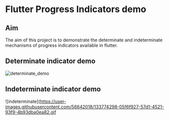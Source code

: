 # Flutter Progress Indicators demo

## Aim
The aim of this project is to demonstrate the determinate and indeterminate mechanisms of
progress indicators available in flutter.

## Determinate indicator demo
![determinate_demo](https://user-images.githubusercontent.com/56642018/133774233-ada21d0e-ede3-430e-84a1-06595c862c7e.gif)

## Indeterminate indicator demo
![indeterminate](https://user-images.githubusercontent.com/56642018/133774298-05f6f927-57d1-4521-93f9-4b93dba0ea82.gif
